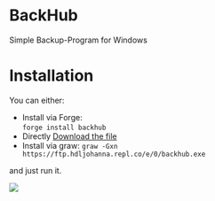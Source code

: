 # BackHub
Simple Backup-Program for Windows

# Installation

You can either:  

  * Install via Forge:  
    `forge install backhub`  
  * Directly [Download the file](https://ftp.hdljohanna.repl.co/e/0/backhub.exe)   
  * Install via graw:
    `graw -Gxn https://ftp.hdljohanna.repl.co/e/0/backhub.exe`  
  

and just run it.

![](https://ftp.hdljohanna.repl.co/img/0/backhub.png)  
